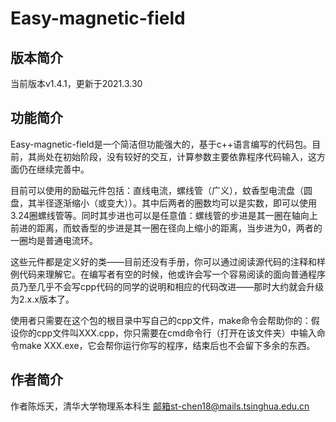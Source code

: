 # Easy-magnetic-field

## 版本简介
当前版本v1.4.1，更新于2021.3.30

## 功能简介
Easy-magnetic-field是一个简洁但功能强大的，基于c++语言编写的代码包。目前，其尚处在初始阶段，没有较好的交互，计算参数主要依靠程序代码输入，这方面仍在继续完善中。

目前可以使用的励磁元件包括：直线电流，螺线管（广义），蚊香型电流盘（圆盘，其半径逐渐缩小（或变大））。其中后两者的圈数均可以是实数，即可以使用3.24圈螺线管等。同时其步进也可以是任意值：螺线管的步进是其一圈在轴向上前进的距离，而蚊香型的步进是其一圈在径向上缩小的距离，当步进为0，两者的一圈均是普通电流环。

这些元件都是定义好的类——目前还没有手册，你可以通过阅读源代码的注释和样例代码来理解它。在编写者有空的时候，他或许会写一个容易阅读的面向普通程序员乃至几乎不会写cpp代码的同学的说明和相应的代码改进——那时大约就会升级为2.x.x版本了。

使用者只需要在这个包的根目录中写自己的cpp文件，make命令会帮助你的：假设你的cpp文件叫XXX.cpp，你只需要在cmd命令行（打开在该文件夹）中输入命令make XXX.exe，它会帮你运行你写的程序，结束后也不会留下多余的东西。

## 作者简介
作者陈烁天，清华大学物理系本科生
邮箱st-chen18@mails.tsinghua.edu.cn
